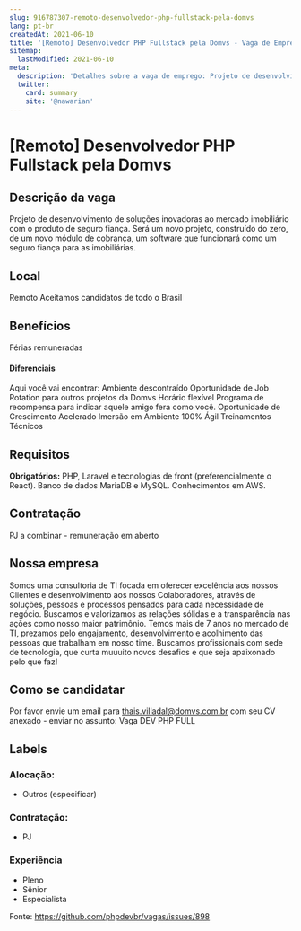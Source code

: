 ```yaml
---
slug: 916787307-remoto-desenvolvedor-php-fullstack-pela-domvs
lang: pt-br
createdAt: 2021-06-10
title: '[Remoto] Desenvolvedor PHP Fullstack pela Domvs - Vaga de Emprego'
sitemap:
  lastModified: 2021-06-10
meta:
  description: 'Detalhes sobre a vaga de emprego: Projeto de desenvolvimento de soluções inovadoras ao mercado imobiliário com o produto de seguro fiança. Será um novo projeto, construído do zero, de um novo módulo de cobrança, um software que funcionará como um seguro fiança para as imobiliárias.'
  twitter:
    card: summary
    site: '@nawarian'
---
```


# [Remoto] Desenvolvedor PHP Fullstack pela Domvs

## Descrição da vaga

Projeto de desenvolvimento de soluções inovadoras ao mercado imobiliário com o produto de seguro fiança. Será um novo projeto, construído do zero, de um novo módulo de cobrança, um software que funcionará como um seguro fiança para as imobiliárias.

## Local

Remoto 
Aceitamos candidatos de todo o Brasil

## Benefícios
Férias remuneradas

#### Diferenciais
Aqui você vai encontrar:
Ambiente descontraído
Oportunidade de Job Rotation para outros projetos da Domvs
Horário flexível
Programa de recompensa para indicar aquele amigo fera como você.
Oportunidade de Crescimento Acelerado
Imersão em Ambiente 100% Ágil
Treinamentos Técnicos

## Requisitos

**Obrigatórios:**
PHP, Laravel e tecnologias de front (preferencialmente o React).
Banco de dados MariaDB e MySQL.
Conhecimentos em AWS. 

## Contratação

PJ a combinar - remuneração em aberto

## Nossa empresa

Somos uma consultoria de TI focada em oferecer excelência aos nossos Clientes e desenvolvimento aos nossos Colaboradores, através de soluções, pessoas e processos pensados para cada necessidade de negócio. Buscamos e valorizamos as relações sólidas e a transparência nas ações como nosso maior patrimônio.
Temos mais de 7 anos no mercado de TI, prezamos pelo engajamento, desenvolvimento e acolhimento das pessoas que trabalham em nosso time.
Buscamos profissionais com sede de tecnologia, que curta muuuito novos desafios e que seja apaixonado pelo que faz!

## Como se candidatar

Por favor envie um email para thais.villadal@domvs.com.br com seu CV anexado - enviar no assunto: Vaga DEV PHP FULL

## Labels


### Alocação:
- Outros (especificar)

### Contratação:
- PJ


### Experiência
- Pleno
- Sênior
- Especialista


Fonte: https://github.com/phpdevbr/vagas/issues/898